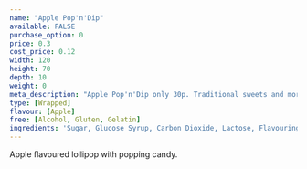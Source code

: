 ```yaml
---
name: "Apple Pop'n'Dip"
available: FALSE
purchase_option: 0
price: 0.3
cost_price: 0.12
width: 120
height: 70
depth: 10
weight: 0
meta_description: "Apple Pop'n'Dip only 30p. Traditional sweets and more at Humbugs Confectionery Store. Specialists in satisfying your sweet tooth!"
type: [Wrapped]
flavour: [Apple]
free: [Alcohol, Gluten, Gelatin]
ingredients: 'Sugar, Glucose Syrup, Carbon Dioxide, Lactose, Flavouring, Colours: E192, E102, E133, E129, E102'
---
```

Apple flavoured lollipop with popping candy.